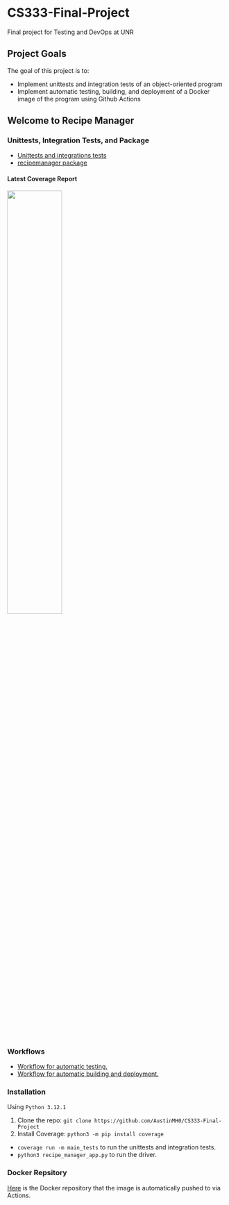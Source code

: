 # CS333-Final-Project
Final project for Testing and DevOps at UNR

## Project Goals
The goal of this project is to:
- Implement unittests and integration tests of an object-oriented program
- Implement automatic testing, building, and deployment of a Docker image of the program using Github Actions

## Welcome to Recipe Manager

### Unittests, Integration Tests, and Package
- [Unittests and integrations tests](tests)
- [recipemanager package](recipemanager)

#### Latest Coverage Report
<img src="https://github.com/AustinMH0/CS333-Final-Project/assets/112452064/1bff7651-4a7e-4a6d-b0cb-08de78de6311" width="50%" height="50%">


### Workflows
- [Workflow for automatic testing.](https://github.com/AustinMH0/CS333-Final-Project/actions/workflows/python-app.yml)
- [Workflow for automatic building and deployment.](https://github.com/AustinMH0/CS333-Final-Project/actions/workflows/docker-hub.yml)


### Installation
Using `Python 3.12.1`
1) Clone the repo: `git clone https://github.com/AustinMH0/CS333-Final-Project`
2) Install Coverage: `python3 -m pip install coverage`

- `coverage run -m main_tests` to run the unittests and integration tests.
- `python3 recipe_manager_app.py` to run the driver.

### Docker Repsitory
[Here](https://hub.docker.com/repository/docker/austinmh/cs333finalproject/general) is the Docker repository that the image is automatically pushed to via Actions.
